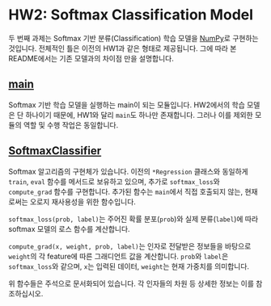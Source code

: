 # HW2: Softmax Classification Model

두 번째 과제는 Softmax 기반 분류(Classification) 학습 모델을 [NumPy](http://www.numpy.org/)로 구현하는 것입니다. 전체적인 틀은 이전의 HW1과 같은 형태로 제공됩니다. 그에 따라 본 README에서는 기존 모델과의 차이점 만을 설명합니다.

## [main](main.py)

Softmax 기반 학습 모델을 실행하는 main이 되는 모듈입니다. HW2에서의 학습 모델은 단 하나이기 때문에, HW1와 달리 `main`도 하나만 존재합니다. 그러나 이를 제외한 모듈의 역할 및 수행 작업은 동일합니다.

## [SoftmaxClassifier](models/SoftmaxClassifier.py)

Softmax 알고리즘의 구현체가 있습니다. 이전의 `*Regression` 클래스와 동일하게 `train`, `eval` 함수를 메서드로 보유하고 있으며, 추가로 `softmax_loss`와 `compute_grad` 함수를 구현합니다. 추가된 함수는 `main`에서 직접 호출되지 않는, 현재로써는 오로지 재사용성을 위한 함수입니다.

`softmax_loss(prob, label)`는 주어진 확률 분포(`prob`)와 실제 분류(`label`)에 따라 softmax 모델의 로스 함수를 계산합니다.

`compute_grad(x, weight, prob, label)`는 인자로 전달받은 정보들을 바탕으로 `weight`의 각 feature에 따른 그래디언트 값을 계산합니다. `prob`와 `label`은 `softmax_loss`와 같으며, `x`는 입력된 데이터, `weight`는 현재 가중치를 의미합니다.

위 함수들은 주석으로 문서화되어 있습니다. 각 인자들의 차원 등 상세한 정보는 이를 참조하십시오.